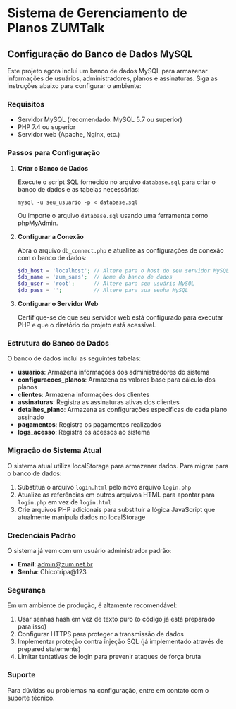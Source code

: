 # Sistema de Gerenciamento de Planos ZUMTalk

## Configuração do Banco de Dados MySQL

Este projeto agora inclui um banco de dados MySQL para armazenar informações de usuários, administradores, planos e assinaturas. Siga as instruções abaixo para configurar o ambiente:

### Requisitos

- Servidor MySQL (recomendado: MySQL 5.7 ou superior)
- PHP 7.4 ou superior
- Servidor web (Apache, Nginx, etc.)

### Passos para Configuração

1. **Criar o Banco de Dados**

   Execute o script SQL fornecido no arquivo `database.sql` para criar o banco de dados e as tabelas necessárias:

   ```
   mysql -u seu_usuario -p < database.sql
   ```

   Ou importe o arquivo `database.sql` usando uma ferramenta como phpMyAdmin.

2. **Configurar a Conexão**

   Abra o arquivo `db_connect.php` e atualize as configurações de conexão com o banco de dados:

   ```php
   $db_host = 'localhost'; // Altere para o host do seu servidor MySQL
   $db_name = 'zum_saas';  // Nome do banco de dados
   $db_user = 'root';      // Altere para seu usuário MySQL
   $db_pass = '';          // Altere para sua senha MySQL
   ```

3. **Configurar o Servidor Web**

   Certifique-se de que seu servidor web está configurado para executar PHP e que o diretório do projeto está acessível.

### Estrutura do Banco de Dados

O banco de dados inclui as seguintes tabelas:

- **usuarios**: Armazena informações dos administradores do sistema
- **configuracoes_planos**: Armazena os valores base para cálculo dos planos
- **clientes**: Armazena informações dos clientes
- **assinaturas**: Registra as assinaturas ativas dos clientes
- **detalhes_plano**: Armazena as configurações específicas de cada plano assinado
- **pagamentos**: Registra os pagamentos realizados
- **logs_acesso**: Registra os acessos ao sistema

### Migração do Sistema Atual

O sistema atual utiliza localStorage para armazenar dados. Para migrar para o banco de dados:

1. Substitua o arquivo `login.html` pelo novo arquivo `login.php`
2. Atualize as referências em outros arquivos HTML para apontar para `login.php` em vez de `login.html`
3. Crie arquivos PHP adicionais para substituir a lógica JavaScript que atualmente manipula dados no localStorage

### Credenciais Padrão

O sistema já vem com um usuário administrador padrão:

- **Email**: admin@zum.net.br
- **Senha**: Chicotripa@123

### Segurança

Em um ambiente de produção, é altamente recomendável:

1. Usar senhas hash em vez de texto puro (o código já está preparado para isso)
2. Configurar HTTPS para proteger a transmissão de dados
3. Implementar proteção contra injeção SQL (já implementado através de prepared statements)
4. Limitar tentativas de login para prevenir ataques de força bruta

### Suporte

Para dúvidas ou problemas na configuração, entre em contato com o suporte técnico.